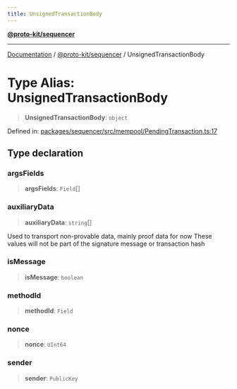 ```yaml
---
title: UnsignedTransactionBody
---
```


[**@proto-kit/sequencer**](../README.md)

***

[Documentation](../../../README.md) / [@proto-kit/sequencer](../README.md) / UnsignedTransactionBody

# Type Alias: UnsignedTransactionBody

> **UnsignedTransactionBody**: `object`

Defined in: [packages/sequencer/src/mempool/PendingTransaction.ts:17](https://github.com/proto-kit/framework/blob/28efa802e3737fc3b77339148b307ef7246f3ef1/packages/sequencer/src/mempool/PendingTransaction.ts#L17)

## Type declaration

### argsFields

> **argsFields**: `Field`[]

### auxiliaryData

> **auxiliaryData**: `string`[]

Used to transport non-provable data, mainly proof data for now
These values will not be part of the signature message or transaction hash

### isMessage

> **isMessage**: `boolean`

### methodId

> **methodId**: `Field`

### nonce

> **nonce**: `UInt64`

### sender

> **sender**: `PublicKey`
